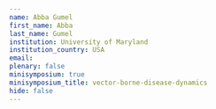 ```yaml
---
name: Abba Gumel
first_name: Abba
last_name: Gumel
institution: University of Maryland
institution_country: USA
email: 
plenary: false
minisymposium: true
minisymposium_title: vector-borne-disease-dynamics
hide: false
---
```


## 
